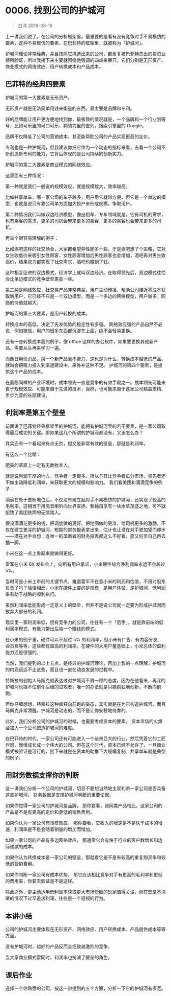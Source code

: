 # 0006. 找到公司的护城河
> 白洋
2018-08-16

上一讲我们说了，在公司的分析框架里，最重要的是看有没有竞争对手不易模仿的要素，这种不易模仿的要素，在巴菲特的框架里，就被称为「护城河」。

护城河理论非常经典，并且按照它挑选出来的公司，都反复被巴菲特杰出的投资业绩所验证，所以我接下来主要就围绕他强调的四点来展开。它们分别是无形资产、商业模式的网络效应、用户转换成本和产品成本。 

## 巴菲特的经典四要素

护城河的第一大要素是无形资产。

无形资产就是无法简单用钱来衡量的东西，最主要是品牌和专利。

好的品牌能让用户更方便地找到你，最极致的情况就是，一个品牌和一个行业划等号，比如可乐里的可口可乐，剃须刀里的吉列，搜索引擎里的 Google。

品牌不仅降低了公司的营销成本，甚至能帮助公司的产品实现更高的定价。

专利也是一种护城河，但我建议你把它作为一个动态的指标来看，去看一个公司不断创造新专利的能力，它背后体现的是公司持续的创新实力。 

护城河的第二大要素是商业模式的网络效应。

这里面有三种情况：

第一种就是我们一般说的规模效应，就是规模越大，效率越高。

比如共享单车，哪一家公司的车子越多，用户用它就越方便，但它是一个单边的模型，也就是说只有靠公司单方面加大投产来形成规模，争取用户。

第二种情况我们叫做双边经济模型，像出租车、专车领域就是，它有司机的需求，也有乘客的需求，更多的司机会带来更多的乘客，更多的乘客也会带来更多的司机。

再举个很容易理解的例子：

比如酒吧这样的社交场合，大家都希望异性能多一些，于是酒吧想了个策略，它对女生收低价来吸引女性顾客，女性顾客增加后男性顾客也会增加，酒吧再对男生收高价，结果双方都实现了社交需求，酒吧也赚到了钱。

这种相互促进的双边模式，经济学上就叫双边经济。在取得领先后，双边模式往往会比单边模式的竞争壁垒更高一些。

第三种是网络效应，社交类产品非常典型，用户主动传播，帮助公司接近零成本获取新用户，它已经不只是一个双边模型，而是一个多边的网络模型，用户越多，网络的价值就越大。 

护城河的第三大要素，是用户转换的成本。 

转换成本的高低，决定了先发优势的稳定性有多强。 网络效应强的产品自然不必说，例如微信，用户的很多东西都沉淀在上面，绝不会轻易更换。

还有一些转换成本高的例子，像 office 这样的办公软件，如果要更换其他新产品，需要从头再来学习一遍。

而像日用快消品，换一个新产品毫不费力，这也是为什么，转换成本越低的产品，就越会把精力投入到渠道建设中，来弥补这种不足。
护城河的第四个要素，是提供这个产品的成本。

在面临同样的产业环境时，成本领先一直是竞争的有效手段之一。成本领先可能来自于规模效应、可能来自于先进的技术，当然，也可能来自于这家公司精益求精、步步为营的长期建设。 

## 利润率是第五个壁垒

前面讲了巴菲特经典框架里的护城河，能拥有护城河里的若干要素，是一家公司取得最后成功的关键。那如果这几个所谓的护城河都没有，又该怎么办？

其实还有一个看起来有点无奈，但又是非常有效的壁垒，那就是利润率。

有这么一个比喻：

肥美的草原上一定有无数牧羊人。

就是说利润丰厚的地方，竞争者一定很多。所以与其让竞争者瓜分市场，领先者还不如主动降低利润率，来获取更大的规模和影响力。
我们看美团和滴滴竞争的例子：

滴滴在处于垄断地位后，不仅没有建立起对手不易模仿的护城河，还实现了较高的毛利率。这相当于用高音喇叭向世界宣扬，我独自享有一块水草茂盛之地，可不就招致了美团铁蹄的无情踏入。

假设滴滴花更多的钱，把调度做的更好、把地图做的更准、给司机更多的激励，不仅在建立更深的护城河，短期的财务报表拿出来，估计也让潜在对手更加望而却步——潜在对手会想：连唯一的垄断者的财务报表都这么不好看，那又何苦自己再去插一脚。

小米在这一点上看起来就做得更好。

雷军在小米 6X 发布会上，向所有用户承诺，小米硬件综合净利润率永远不会超过 5%。

当时可是小米上市前的关键节点，难道雷军不在意小米的利润和估值，不用对股东负责了吗？恰恰相反，小米在硬件上要的是规模、是用户体验、是护城河，低利润率有助于战略的顺利执行。 

虽然利润率低能形成一定意义上的壁垒，但并不是说公司就一定要为形成护城河而放弃大部分的利润。

现实里一家利润率低，但有竞争力的公司，往往有一个「后手」，就是靠前端的低利润率模式，有能力带出后端一个赚钱的模式。

在小米的例子里，硬件可以不超过 5% 的利润率，但小米有广告、有内容分发、会员费等等，这些都有超高的利润率。在硬件的大用户量基础上，小米总体的盈利能力还是很强的。

当然，我们提到的以上五点，是经典的护城河理论，再加上我的一点理解，护城河的内涵远远不止这些，而且也一直在动态发展的过程中。

特斯拉的创始人马斯克就表达过对护城河不屑一顾的态度，因为在他看来，再深的护城河也挡不住前仆后继的进攻者，唯一的办法就是只能疯狂地创新，不断向前跑。

但你仔细想想，特斯拉这种疯狂向前跑的姿态，其实就是在为它构造护城河，而且马斯克非常清醒，护城河是动态的，而不是让你安稳地倚靠的。

此外，我们分析公司的护城河的时候，也需要考虑资本的要素。 资本市场的火爆会加大一个公司塑造护城河的难度。

在巴菲特的时代，一家公司还有可能进入一个前景巨大的行业，然后凭着它的工匠作风，慢慢成长成一个伟大的公司。但在这个时代，资本已经不允许了，一旦商业模式被验证是可行的，接下来就是在资本的助推下大规模复制。共享单车就是典型的例子。

## 用财务数据支撑你的判断

这一讲我们分析一个公司的护城河，切忌不要想当然地主观判断一家公司是否具备这些护城河， 财务数据是支撑护城河判断的重要论据。 

如果你觉得一家公司的护城河是品牌， 那你要看，跟同类产品相比，这家公司的产品是不是有更高的定价和更低的销售费用。

如果你认为一家公司有规模效应， 那你要看，它收入的增速是不是快于成本的增速，利润率是不是会随着销量的增加而增加。

如果一家公司的产品有多边网络效应， 那通常它会有快于行业的客户数增长和边际递减的成本。

如果你认为转换成本是一家公司的壁垒，那就看它是不是有较高的重复购买率和较低的营销费用。

如果你判断一家公司有成本优势， 那它应该相比竞争对手有更高的毛利率和更低的费用率，你要去验证是不是这样。 

除此之外，更主动运用低利润率获取更大市场份额的玩家值得关注，而在壁垒不清晰的情况下过早追求利润，往往是一个短视的行为。

## 本讲小结

公司的护城河主要体现在无形资产、网络效应、用户转换成本、产品提供成本等等方面。

没有护城河时，越好的产品反而会招致越激烈的竞争。

当大家商业模式雷同时，利润率也扮演了壁垒的角色。

## 课后作业

选择一个你熟悉的公司，按这一讲提到的五个方面，分析一下它的护城河有多宽。
